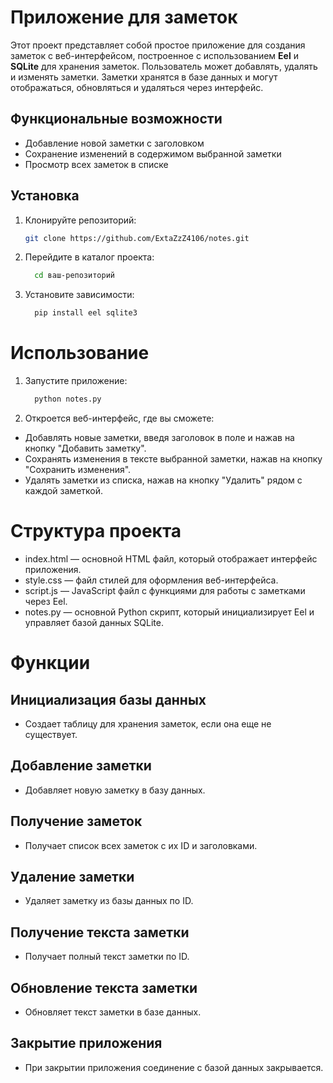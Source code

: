 # Приложение для заметок

Этот проект представляет собой простое приложение для создания заметок с веб-интерфейсом, построенное с использованием **Eel** и **SQLite** для хранения заметок. Пользователь может добавлять, удалять и изменять заметки. Заметки хранятся в базе данных и могут отображаться, обновляться и удаляться через интерфейс.

## Функциональные возможности
- Добавление новой заметки с заголовком
- Сохранение изменений в содержимом выбранной заметки
- Просмотр всех заметок в списке

## Установка

1. Клонируйте репозиторий:

   ```bash
   git clone https://github.com/ExtaZzZ4106/notes.git
2. Перейдите в каталог проекта:
   ```bash
     cd ваш-репозиторий
3. Установите зависимости:
   ```bash
     pip install eel sqlite3
# Использование

1. Запустите приложение:
     ```bash
       python notes.py

2. Откроется веб-интерфейс, где вы сможете:
  - Добавлять новые заметки, введя заголовок в поле и нажав на кнопку "Добавить заметку".
  - Сохранять изменения в тексте выбранной заметки, нажав на кнопку "Сохранить изменения".
  - Удалять заметки из списка, нажав на кнопку "Удалить" рядом с каждой заметкой.
    
# Структура проекта
  - index.html — основной HTML файл, который отображает интерфейс приложения.
  - style.css — файл стилей для оформления веб-интерфейса.
  - script.js — JavaScript файл с функциями для работы с заметками через Eel.
  - notes.py — основной Python скрипт, который инициализирует Eel и управляет базой данных SQLite.
    
# Функции
  ## Инициализация базы данных
  - Создает таблицу для хранения заметок, если она еще не существует.
  ## Добавление заметки
  - Добавляет новую заметку в базу данных.
  ## Получение заметок
  - Получает список всех заметок с их ID и заголовками.
  ## Удаление заметки
  - Удаляет заметку из базы данных по ID.
  ## Получение текста заметки
  - Получает полный текст заметки по ID.
  ## Обновление текста заметки
  - Обновляет текст заметки в базе данных.
  ## Закрытие приложения
  - При закрытии приложения соединение с базой данных закрывается.

